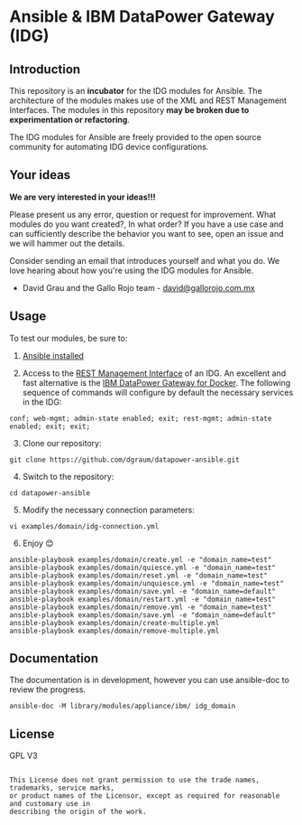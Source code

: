Ansible & IBM DataPower Gateway (IDG)
==========================

Introduction
---------------

This repository is an **incubator** for the IDG modules for Ansible.
The architecture of the modules makes use of the XML and REST Management Interfaces.
The modules in this repository **may be broken due to experimentation or refactoring**.

The IDG modules for Ansible are freely provided to the open source community for automating IDG device configurations.

Your ideas
----------

**We are very interested in your ideas!!!**

Please present us any error, question or request for improvement. What modules do you want created?, In what order?
If you have a use case and can sufficiently describe the behavior you want to see, open an issue and we will hammer out the details.

Consider sending an email that introduces yourself and what you do. We love hearing about how you're using the IDG modules for Ansible.
- David Grau and the Gallo Rojo team - david@gallorojo.com.mx

Usage
----

To test our modules, be sure to:

1. [Ansible installed](https://docs.ansible.com/ansible/latest/installation_guide/intro_installation.html)

2. Access to the [REST Management Interface](https://www.ibm.com/support/knowledgecenter/en/SS9H2Y_7.6.0/com.ibm.dp.doc/restmgtinterface.html) of an IDG. An excellent and fast alternative is the [IBM DataPower Gateway for Docker](https://hub.docker.com/r/ibmcom/datapower/). The following sequence of commands will configure by default the necessary services in the IDG:

```
conf; web-mgmt; admin-state enabled; exit; rest-mgmt; admin-state enabled; exit; exit;
```

3. Clone our repository:

```shell
git clone https://github.com/dgraum/datapower-ansible.git
```

4. Switch to the repository:

```shell
cd datapower-ansible
```

5. Modify the necessary connection parameters:

```shell
vi examples/domain/idg-connection.yml
```

6. Enjoy :blush:

```shell
ansible-playbook examples/domain/create.yml -e "domain_name=test"
ansible-playbook examples/domain/quiesce.yml -e "domain_name=test"
ansible-playbook examples/domain/reset.yml -e "domain_name=test"
ansible-playbook examples/domain/unquiesce.yml -e "domain_name=test"
ansible-playbook examples/domain/save.yml -e "domain_name=default"
ansible-playbook examples/domain/restart.yml -e "domain_name=test"
ansible-playbook examples/domain/remove.yml -e "domain_name=test"
ansible-playbook examples/domain/save.yml -e "domain_name=default"
ansible-playbook examples/domain/create-multiple.yml
ansible-playbook examples/domain/remove-multiple.yml
```

Documentation
-------------

The documentation is in development, however you can use ansible-doc to review the progress.

```shell
ansible-doc -M library/modules/appliance/ibm/ idg_domain
```

License
-------

GPL V3
~~~~~~

This License does not grant permission to use the trade names, trademarks, service marks,
or product names of the Licensor, except as required for reasonable and customary use in
describing the origin of the work.
